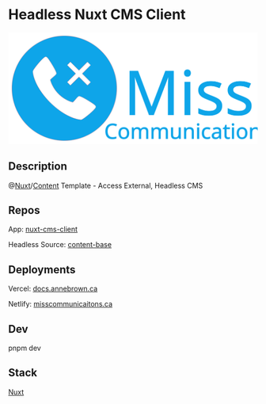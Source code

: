 # Headless Nuxt CMS Client

![Logo](/src/public/logo-w-text.svg)

## Description

@[Nuxt](https://nuxt.com/)/[Content](https://content.nuxt.com/) Template - Access External, Headless CMS

## Repos

App: [nuxt-cms-client](https://github.com/annebrown/nuxt-cms-client)

Headless Source: [content-base](https://github.com/annebrown/content-base)

## Deployments

Vercel: [docs.annebrown.ca](https://docs.annebrown.ca)

Netlify: [misscommunicaitons.ca](https://www.misscommunications.ca)

## Dev

pnpm dev

## Stack

[Nuxt](https://nuxt.com/)
